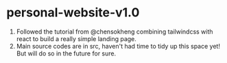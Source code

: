 # personal-website-v1.0
1. Followed the tutorial from @chensokheng combining tailwindcss with react to build a really simple landing page. 
2. Main source codes are in src, haven't had time to tidy up this space yet! But will do so in the future for sure.
